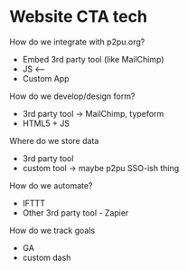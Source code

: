 # Website CTA tech

How do we integrate with p2pu.org?

*   Embed 3rd party tool (like MailChimp)
*   JS <--
*   Custom App

How do we develop/design form?

*   3rd party tool -> MailChimp, typeform
*   HTML5 + JS

Where do we store data

*   3rd party tool
*   custom tool -> maybe p2pu SSO-ish thing

How do we automate?

*   IFTTT
*   Other 3rd party tool - Zapier

How do we track goals

*   GA
*   custom dash
